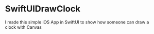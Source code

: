 # SwiftUIDrawClock
I made this simple iOS App in SwiftUI to show how someone can draw a clock with Canvas
